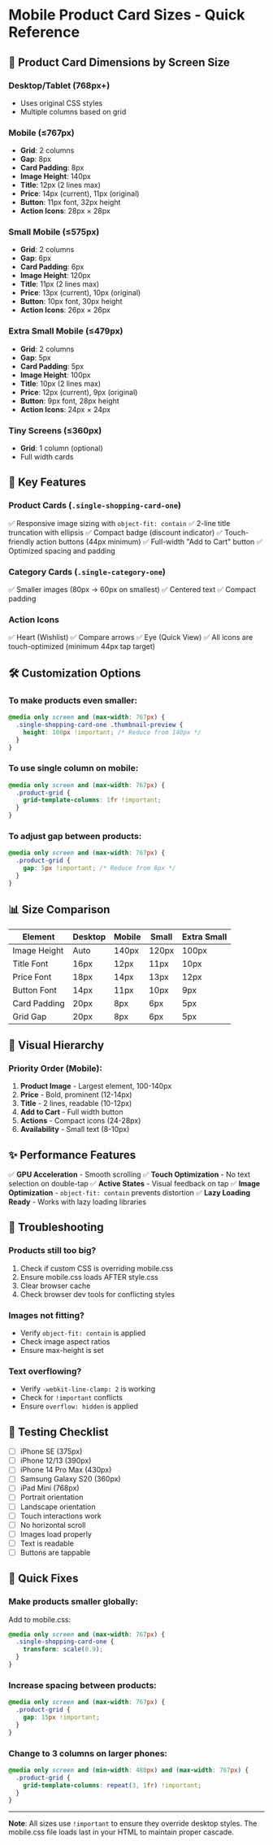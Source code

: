 # Mobile Product Card Sizes - Quick Reference

## 📱 Product Card Dimensions by Screen Size

### Desktop/Tablet (768px+)
- Uses original CSS styles
- Multiple columns based on grid

### Mobile (≤767px)
- **Grid**: 2 columns
- **Gap**: 8px
- **Card Padding**: 8px
- **Image Height**: 140px
- **Title**: 12px (2 lines max)
- **Price**: 14px (current), 11px (original)
- **Button**: 11px font, 32px height
- **Action Icons**: 28px × 28px

### Small Mobile (≤575px)
- **Grid**: 2 columns
- **Gap**: 6px
- **Card Padding**: 6px
- **Image Height**: 120px
- **Title**: 11px (2 lines max)
- **Price**: 13px (current), 10px (original)
- **Button**: 10px font, 30px height
- **Action Icons**: 26px × 26px

### Extra Small Mobile (≤479px)
- **Grid**: 2 columns
- **Gap**: 5px
- **Card Padding**: 5px
- **Image Height**: 100px
- **Title**: 10px (2 lines max)
- **Price**: 12px (current), 9px (original)
- **Button**: 9px font, 28px height
- **Action Icons**: 24px × 24px

### Tiny Screens (≤360px)
- **Grid**: 1 column (optional)
- Full width cards

## 🎯 Key Features

### Product Cards (`.single-shopping-card-one`)
✅ Responsive image sizing with `object-fit: contain`
✅ 2-line title truncation with ellipsis
✅ Compact badge (discount indicator)
✅ Touch-friendly action buttons (44px minimum)
✅ Full-width "Add to Cart" button
✅ Optimized spacing and padding

### Category Cards (`.single-category-one`)
✅ Smaller images (80px → 60px on smallest)
✅ Centered text
✅ Compact padding

### Action Icons
✅ Heart (Wishlist)
✅ Compare arrows
✅ Eye (Quick View)
✅ All icons are touch-optimized (minimum 44px tap target)

## 🛠️ Customization Options

### To make products even smaller:
```css
@media only screen and (max-width: 767px) {
  .single-shopping-card-one .thumbnail-preview {
    height: 100px !important; /* Reduce from 140px */
  }
}
```

### To use single column on mobile:
```css
@media only screen and (max-width: 767px) {
  .product-grid {
    grid-template-columns: 1fr !important;
  }
}
```

### To adjust gap between products:
```css
@media only screen and (max-width: 767px) {
  .product-grid {
    gap: 5px !important; /* Reduce from 8px */
  }
}
```

## 📊 Size Comparison

| Element | Desktop | Mobile | Small | Extra Small |
|---------|---------|--------|-------|-------------|
| Image Height | Auto | 140px | 120px | 100px |
| Title Font | 16px | 12px | 11px | 10px |
| Price Font | 18px | 14px | 13px | 12px |
| Button Font | 14px | 11px | 10px | 9px |
| Card Padding | 20px | 8px | 6px | 5px |
| Grid Gap | 20px | 8px | 6px | 5px |

## 🎨 Visual Hierarchy

### Priority Order (Mobile):
1. **Product Image** - Largest element, 100-140px
2. **Price** - Bold, prominent (12-14px)
3. **Title** - 2 lines, readable (10-12px)
4. **Add to Cart** - Full width button
5. **Actions** - Compact icons (24-28px)
6. **Availability** - Small text (8-10px)

## ✨ Performance Features

✅ **GPU Acceleration** - Smooth scrolling
✅ **Touch Optimization** - No text selection on double-tap
✅ **Active States** - Visual feedback on tap
✅ **Image Optimization** - `object-fit: contain` prevents distortion
✅ **Lazy Loading Ready** - Works with lazy loading libraries

## 🔧 Troubleshooting

### Products still too big?
1. Check if custom CSS is overriding mobile.css
2. Ensure mobile.css loads AFTER style.css
3. Clear browser cache
4. Check browser dev tools for conflicting styles

### Images not fitting?
- Verify `object-fit: contain` is applied
- Check image aspect ratios
- Ensure max-height is set

### Text overflowing?
- Verify `-webkit-line-clamp: 2` is working
- Check for `!important` conflicts
- Ensure `overflow: hidden` is applied

## 📱 Testing Checklist

- [ ] iPhone SE (375px)
- [ ] iPhone 12/13 (390px)
- [ ] iPhone 14 Pro Max (430px)
- [ ] Samsung Galaxy S20 (360px)
- [ ] iPad Mini (768px)
- [ ] Portrait orientation
- [ ] Landscape orientation
- [ ] Touch interactions work
- [ ] No horizontal scroll
- [ ] Images load properly
- [ ] Text is readable
- [ ] Buttons are tappable

## 🚀 Quick Fixes

### Make products smaller globally:
Add to mobile.css:
```css
@media only screen and (max-width: 767px) {
  .single-shopping-card-one {
    transform: scale(0.9);
  }
}
```

### Increase spacing between products:
```css
@media only screen and (max-width: 767px) {
  .product-grid {
    gap: 15px !important;
  }
}
```

### Change to 3 columns on larger phones:
```css
@media only screen and (min-width: 480px) and (max-width: 767px) {
  .product-grid {
    grid-template-columns: repeat(3, 1fr) !important;
  }
}
```

---

**Note**: All sizes use `!important` to ensure they override desktop styles. The mobile.css file loads last in your HTML to maintain proper cascade.
